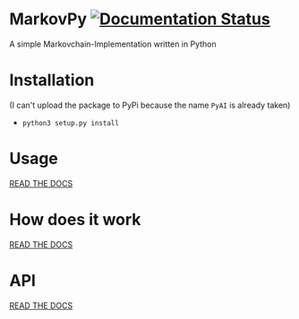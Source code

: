 # MarkovPy [![Documentation Status](https://readthedocs.org/projects/pyai/badge/?version=latest)](https://readthedocs.org/projects/pyai/?badge=latest)
A simple Markovchain-Implementation written in Python

# Installation
(I can't upload the package to PyPi because the name `PyAI` is already taken)
* `python3 setup.py install`

# Usage
[READ THE DOCS](http://pyai.readthedocs.org/en/latest/)

# How does it work
[READ THE DOCS](http://pyai.readthedocs.org/en/latest/)

# API
[READ THE DOCS](http://pyai.readthedocs.org/en/latest/)
